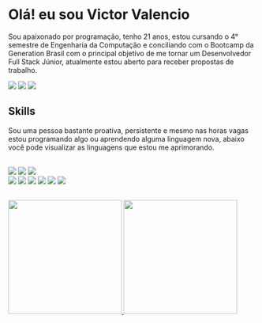 # Olá! eu sou Victor Valencio
<p>Sou apaixonado por programação, tenho 21 anos, estou cursando o 4° semestre de Engenharia da Computação e conciliando com o Bootcamp da Generation Brasil com o principal objetivo de me tornar um Desenvolvedor Full Stack Júnior, atualmente estou aberto para receber propostas de trabalho.<p>
<div>
  <a href="https://www.linkedin.com/in/victor-valencio-854012209/" target="_blank"><img src="https://img.shields.io/badge/-LinkedIn-%230077B5?style=for-the-badge&logo=linkedin&logoColor=white" target="_blank"></a>
  <a href="https://instagram.com/valencio_m" target="_blank"><img src="https://img.shields.io/badge/-Instagram-%23E4405F?style=for-the-badge&logo=instagram&logoColor=white" target="_blank"></a> 
  <a href = "mailto:victor.arquivos09@gmail.com"><img src="https://img.shields.io/badge/-Gmail-%23333?style=for-the-badge&logo=gmail&logoColor=white" target="_blank"></a>
</div>

 ## Skills
<p>Sou uma pessoa bastante proativa, persistente e mesmo nas horas vagas estou programando algo ou aprendendo alguma linguagem nova, abaixo você pode visualizar as linguagens que estou me aprimorando.<p>
<div>
  
<div style="display: inline_block"><br>
        <img src="https://img.shields.io/badge/Java-ED8B00?style=for-the-badge&logo=java&logoColor=white">
        <img src="https://img.shields.io/badge/Spring-6DB33F?style=for-the-badge&logo=spring&logoColor=white">
        <img src="https://img.shields.io/badge/MySQL-00000F?style=for-the-badge&logo=mysql&logoColor=white">
        <br>
        <img src="https://img.shields.io/badge/HTML5-E34F26?style=for-the-badge&logo=html5&logoColor=white">
        <img src="https://img.shields.io/badge/CSS3-1572B6?style=for-the-badge&logo=css3&logoColor=white">
        <img src="https://img.shields.io/badge/Bootstrap-563D7C?style=for-the-badge&logo=bootstrap&logoColor=white">
        <img src="https://img.shields.io/badge/JavaScript-F7DF1E?style=for-the-badge&logo=javascript&logoColor=black">
        <img src="https://img.shields.io/badge/Angular-DD0031?style=for-the-badge&logo=angular&logoColor=white">
        <img src="https://img.shields.io/badge/Python-14354C?style=for-the-badge&logo=python&logoColor=white">  
</div>
  
##  
  
<div>
  <a href="https://github.com/11Victor">
    
  <img height = 230 src="https://github-readme-stats.vercel.app/api?username=11Victor&theme=dark"/>
    
  <img height = 230 src="https://github-readme-stats.vercel.app/api/top-langs/?username=11Victor&theme=dark"/>
  
</div>

 
  

  
